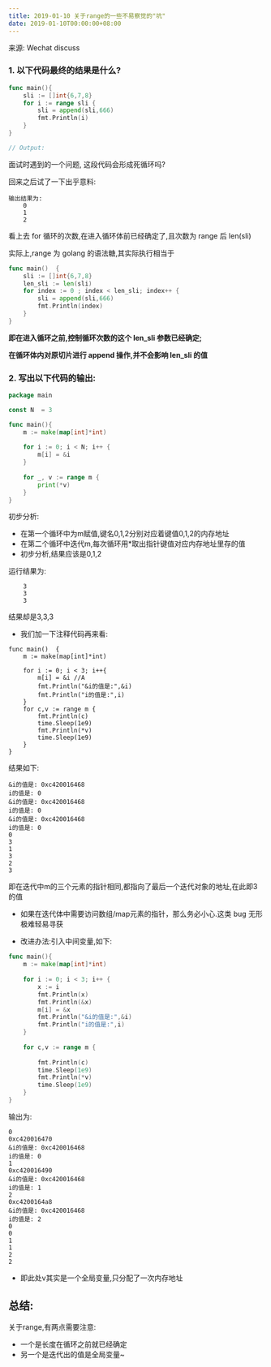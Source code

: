 ```yaml
---
title: 2019-01-10 关于range的一些不易察觉的"坑"
date: 2019-01-10T00:00:00+08:00
---
```


来源: Wechat discuss


### 1. 以下代码最终的结果是什么?

```go
func main(){
	sli := []int{6,7,8}
	for i := range sli {
		sli = append(sli,666)
		fmt.Println(i)
	}
}

// Output:

```
面试时遇到的一个问题,
这段代码会形成死循环吗?


回来之后试了一下出乎意料:
```
输出结果为:
	0
	1
	2
```

看上去 for 循环的次数,在进入循环体前已经确定了,且次数为 range 后 len(sli)

实际上,range 为 golang 的语法糖,其实际执行相当于

```go
func main()  {
	sli := []int{6,7,8}
	len_sli := len(sli)
	for index := 0 ; index < len_sli; index++ {
		sli = append(sli,666)
		fmt.Println(index)
	}
}
```

**即在进入循环之前,控制循环次数的这个 len_sli 参数已经确定;**

**在循环体内对原切片进行 append 操作,并不会影响 len_sli 的值**



### 2. 写出以下代码的输出:

```go
package main

const N  = 3

func main(){
	m := make(map[int]*int)
	
	for i := 0; i < N; i++ {
		m[i] = &i
	}
	
	for _, v := range m {
		print(*v)
	}
}

```

初步分析:
- 在第一个循环中为m赋值,键名0,1,2分别对应着键值0,1,2的内存地址
- 在第二个循环中迭代m,每次循环用*取出指针键值对应内存地址里存的值
- 初步分析,结果应该是0,1,2

运行结果为:

```
	3
	3
	3
```

结果却是3,3,3

- 我们加一下注释代码再来看:



```
func main()  {
   	m := make(map[int]*int)
   
   	for i := 0; i < 3; i++{
   		m[i] = &i //A
   		fmt.Println("&i的值是:",&i)
   		fmt.Println("i的值是:",i)
   	}
   	for c,v := range m {
   		fmt.Println(c)
   		time.Sleep(1e9)
   		fmt.Println(*v)
   		time.Sleep(1e9)
   	}
}
```

结果如下:
```
&i的值是: 0xc420016468
i的值是: 0
&i的值是: 0xc420016468
i的值是: 0
&i的值是: 0xc420016468
i的值是: 0
0
3
1
3
2
3
```




即在迭代中m的三个元素的指针相同,都指向了最后一个迭代对象的地址,在此即3的值

- 如果在迭代体中需要访问数组/map元素的指针，那么务必小心.这类 bug 无形极难轻易寻获


- 改进办法:引入中间变量,如下:

```go
func main(){
	m := make(map[int]*int)
	
	for i := 0; i < 3; i++ {
		x := i
		fmt.Println(x)
		fmt.Println(&x)
		m[i] = &x
		fmt.Println("&i的值是:",&i)
		fmt.Println("i的值是:",i)
	}
	
	for c,v := range m {
		
		fmt.Println(c)
		time.Sleep(1e9)
		fmt.Println(*v)
		time.Sleep(1e9)
	}
}

```

输出为:


```
0
0xc420016470
&i的值是: 0xc420016468
i的值是: 0
1
0xc420016490
&i的值是: 0xc420016468
i的值是: 1
2
0xc4200164a8
&i的值是: 0xc420016468
i的值是: 2
0
0
1
1
2
2
```

- 即此处v其实是一个全局变量,只分配了一次内存地址


## 总结:
关于range,有两点需要注意:
-   一个是长度在循环之前就已经确定
-   另一个是迭代出的值是全局变量~

